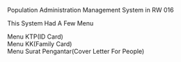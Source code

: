 Population Administration Management System in RW 016

This System Had A Few Menu

Menu KTP(ID Card)<br>
Menu KK(Family Card)<br>
Menu Surat Pengantar(Cover Letter For People)<br>
